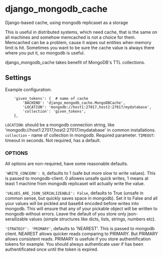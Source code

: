 # django_mongodb_cache
Django-based cache, using mongodb replicaset as a storage

This is useful in distributed systems, which need cache, that is the same on all machines and somehow memcached is not a choice for them. Memcached can be a problem, cause it wipes out entities when memory limit is hit. Sometimes you want to be sure the cache value is always there where you put it, so mongodb is useful. 

django_mongodb_cache takes benefit of MongoDB's TTL collections. 

## Settings 

Example configuration:
```
    'given_tokens': {  # name of cache
        'BACKEND': 'django_mongodb_cache.MongoDBCache',
        'LOCATION': 'mongodb://host1:27017,host2:27017/mydatabase',
        'collection': 'given_tokens',
    },
```

```LOCATION```: should be a mongodb connection string, like 'mongodb://host1:27017,host2:27017/mydatabase' in common installations.
```collection``` - name of collection in mongodb. Required parameter.
```TIMEOUT```: timeout in seconds. Not required, has a default.

### OPTIONS

All options are non-required, have some reasonable defaults.

```'WRITE_CONCERN': 0```, defaults to 1 (safe but more slow to write values). This is passed to mongodb-client. 0 allowes unsafe quick writes, 1 means at least 1 machine from mongodb replicaset will actually write the value.

```'VALUES_ARE_JSON_SERIALIZEABLE': False```, defaults to True (unsafe in common sense, but quickly saves space in mongodb). Set it to False and all your values will be pickled and base64 encoded before writes into mongodb. This will ensure that any of your pickable object will be written to mongodb without errors. Leave the default of you store only json-serailizable values (simple structures like dicts, lists, strings, numbers etc).

```'STRATEGY': 'PRIMARY'```, defaults to 'NEAREST'. This is passed to mongodb client. NEAREST allows quicker reads comparing to PRIMARY. But PRIMARY allows consistent reads. PRIMARY is usefule if you store authentification tokens for example. You should always authenticate user if has been authentificated once until the token is expired.


